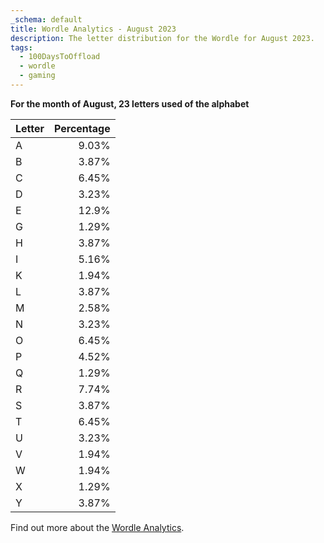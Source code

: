 ```yaml
---
_schema: default
title: Wordle Analytics - August 2023
description: The letter distribution for the Wordle for August 2023.
tags: 
  - 100DaysToOffload
  - wordle
  - gaming
---
```


**For the month of August, 23 letters used of the alphabet**

| Letter | Percentage 
| :--- | ---:|
| A | 9.03% |
| B | 3.87% |
| C | 6.45% |
| D | 3.23% |
| E | 12.9% |
| G | 1.29% |
| H | 3.87% |
| I | 5.16% |
| K | 1.94% |
| L | 3.87% |
| M | 2.58% |
| N | 3.23% |
| O | 6.45% |
| P | 4.52% |
| Q | 1.29% |
| R | 7.74% |
| S | 3.87% |
| T | 6.45% |
| U | 3.23% |
| V | 1.94% |
| W | 1.94% |
| X | 1.29% |
| Y | 3.87% |

Find out more about the [Wordle Analytics](/blog/wordle-analytics/).